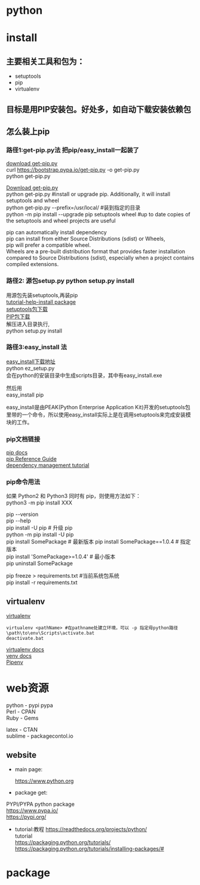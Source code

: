

python
======


# install

## 主要相关工具和包为： 
- setuptools
- pip
- virtualenv


## 目标是用PIP安装包。好处多，如自动下载安装依赖包

## 怎么装上pip

### 路径1:get-pip.py法 把pip/easy_install一起装了

[download get-pip.py](https://bootstrap.pypa.io/get-pip.py)  
curl https://bootstrap.pypa.io/get-pip.py -o get-pip.py  
python get-pip.py

[Download get-pip.py](https://bootstrap.pypa.io/get-pip.py)  
python get-pip.py  #install or upgrade pip. Additionally, it will install setuptools and wheel  
python get-pip.py --prefix=/usr/local/ #装到指定的目录  
python -m pip install --upgrade pip setuptools wheel #up to date copies of the setuptools and wheel projects are useful

pip can automatically install dependency  
pip can install from either Source Distributions (sdist) or Wheels,   
pip will prefer a compatible wheel.  
Wheels are a pre-built distribution format that provides faster installation compared to Source Distributions (sdist), especially when a project contains compiled extensions.


### 路径2: 源包setup.py python setup.py install

用源包先装setuptools,再装pip  
[tutorial-help-install package](https://packaging.python.org/tutorials/installing-packages/)  
[setuptools包下载](https://pypi.org/project/setuptools/#files)  
[PIP包下载](https://pypi.org/project/pip/#files)  
解压进入目录执行,  
python setup.py install  


### 路径3:easy_install 法 

[easy_install下载地址](https://pypi.python.org/pypi/ez_setup)  
python ez_setup.py  
会在python的安装目录中生成scripts目录，其中有easy_install.exe

然后用  
easy_install pip

easy_install是由PEAK(Python Enterprise Application Kit)开发的setuptools包里带的一个命令，所以使用easy_install实际上是在调用setuptools来完成安装模块的工作。



### pip文档链接

[pip docs](https://pip.pypa.io/)  
[pip Reference Guide](https://pip.pypa.io/en/latest/reference/index.html)  
[dependency management tutorial](https://packaging.python.org/tutorials/managing-dependencies/#managing-dependencies)  

### pip命令用法

如果 Python2 和 Python3 同时有 pip，则使用方法如下：  
python3 -m pip install XXX

pip --version  
pip --help  
pip install -U pip                   # 升级 pip  
python -m pip install -U pip  
pip install SomePackage              # 最新版本
pip install SomePackage==1.0.4       # 指定版本  
pip install 'SomePackage>=1.0.4'     # 最小版本  
pip uninstall SomePackage

pip freeze > requirements.txt    #当前系统包系统  
pip install -r requirements.txt



## virtualenv

[virtualenv](https://pypi.org/project/virtualenv/#files)

    virtualenv <pathName> #在pathname处建立环境，可以 -p 指定母python路径  
    \path\to\env\Scripts\activate.bat  
    deactivate.bat  

[virtualenv docs](http://virtualenv.pypa.io/)  
[venv docs](https://docs.python.org/3/library/venv.html)  
[Pipenv](https://packaging.python.org/key_projects/#pipenv)  



# web资源
python - pypi pypa  
Perl - CPAN  
Ruby - Gems  

latex - CTAN  
sublime - packagecontol.io  

## website

- main page:

  https://www.python.org

- package get:

PYPI/PYPA python package  
https://www.pypa.io/  
https://pypi.org/  
- tutorial:教程
https://readthedocs.org/projects/python/  
tutorial  
https://packaging.python.org/tutorials/  
https://packaging.python.org/tutorials/installing-packages/#  


# package




